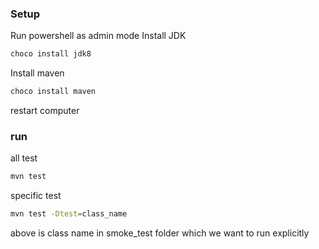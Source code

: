 ### Setup
Run powershell as admin mode
Install JDK 
```sh
choco install jdk8
```
Install maven
```sh
choco install maven
```
restart computer

### run 
all test
```sh
mvn test
```
specific test
```sh
mvn test -Dtest=class_name
```
above is class name in smoke_test folder which we want to run explicitly
